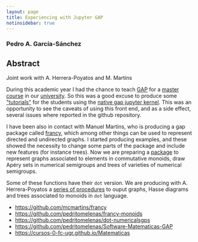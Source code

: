 ```yaml
---
layout: page
title: Experiencing with Jupyter GAP
notinsidebar: true
---
```


### Pedro A. García-Sánchez

## Abstract

Joint work with A. Herrera-Poyatos and M. Martins

During this academic year I had the chance to teach [GAP](https://www.gap-system.org) for a [master course](http://masteres.ugr.es/doctomat/pages/info_academica/guias_docentes/2018/306/%21) in our [university](https://www.ugr.es). So this was a good excuse to produce some ["tutorials"](https://github.com/pedritomelenas/Software-Matematicas-GAP) for the students using the [native gap jupyter kernel](https://gap-packages.github.io/JupyterKernel/). This was an opportunity to see the caveats of using this front end, and as a side effect, several issues where reported in the github repository.

I have been also in contact with Manuel Martins, who is producing a gap package called [francy](https://github.com/mcmartins/francy), which among other things can be used to represent directed and undirected graphs. I started producing examples, and these showed the necessity to change some parts of the package and include new features (for instance trees). Now we are preparing a [package](https://github.com/pedritomelenas/francy-monoids) to represent graphs associated to elements in commutative monoids, draw Apéry sets in numerical semigroups and trees of varieties of numerical semigroups.

Some of these functions have their `dot` version. We are producing with A. Herrera-Poyatos a [series of procedures](https://github.com/pedritomelenas/dot-numericalsgps) to ouput graphs, Hasse diagrams and trees associated to monoids in `dot` language.

- https://github.com/mcmartins/francy
- https://github.com/pedritomelenas/francy-monoids
- https://github.com/pedritomelenas/dot-numericalsgps
- https://github.com/pedritomelenas/Software-Matematicas-GAP
- https://cursos-0-fc-ugr.github.io/Matematicas